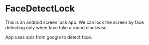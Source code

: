 # FaceDetectLock
This is an android screen lock app. We can lock the screen by face detecting only when face take a round clockwise.

App uses apis from google to detect face.

